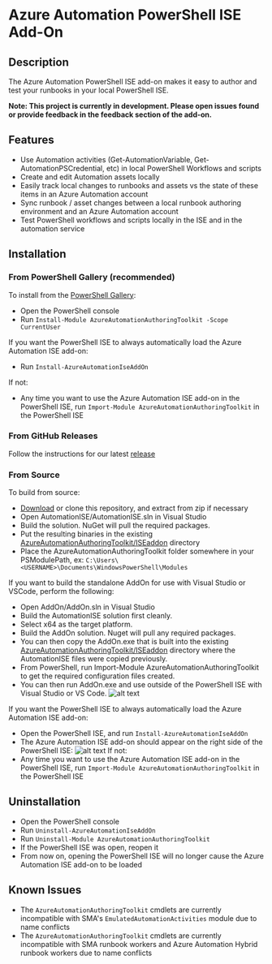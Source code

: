 
# Azure Automation PowerShell ISE Add-On

## Description

The Azure Automation PowerShell ISE add-on makes it easy to author and test your runbooks in your local PowerShell ISE.

**Note: This project is currently in development. Please open issues found or provide feedback in the feedback section of the add-on.**

## Features
* Use Automation activities (Get-AutomationVariable, Get-AutomationPSCredential, etc) in local PowerShell Workflows and scripts
* Create and edit Automation assets locally
* Easily track local changes to runbooks and assets vs the state of these items in an Azure Automation account
* Sync runbook / asset changes between a local runbook authoring environment and an Azure Automation account
* Test PowerShell workflows and scripts locally in the ISE and in the automation service


## Installation

### From PowerShell Gallery (recommended)
To install from the [PowerShell Gallery](https://www.powershellgallery.com/packages/AzureAutomationAuthoringToolkit/):
* Open the PowerShell console
* Run `Install-Module AzureAutomationAuthoringToolkit -Scope CurrentUser`

If you want the PowerShell ISE to always automatically load the Azure Automation ISE add-on:
* Run `Install-AzureAutomationIseAddOn`

If not:
* Any time you want to use the Azure Automation ISE add-on in the PowerShell ISE, run `Import-Module AzureAutomationAuthoringToolkit` in the PowerShell ISE

### From GitHub Releases
Follow the instructions for our latest [release](https://github.com/azureautomation/azure-automation-ise-addon/releases)

### From Source
To build from source:
* [Download](https://github.com/azureautomation/azure-automation-ise-addon/archive/master.zip) or clone this repository, and extract from zip if necessary
* Open AutomationISE/AutomationISE.sln in Visual Studio
* Build the solution. NuGet will pull the required packages.
* Put the resulting binaries in the existing [AzureAutomationAuthoringToolkit/ISEaddon](https://github.com/azureautomation/azure-automation-ise-addon/tree/master/AzureAutomationAuthoringToolkit/ISEaddon) directory 
* Place the AzureAutomationAuthoringToolkit folder somewhere in your PSModulePath, ex: `C:\Users\<USERNAME>\Documents\WindowsPowerShell\Modules`

If you want to build the standalone AddOn for use with Visual Studio or VSCode, perform the following:
* Open AddOn/AddOn.sln in Visual Studio
* Build the AutomationISE solution first cleanly.
* Select x64 as the target platform.
* Build the AddOn solution. Nuget will pull any required packages.
* You can then copy the AddOn.exe that is built into the existing [AzureAutomationAuthoringToolkit/ISEaddon](https://github.com/azureautomation/azure-automation-ise-addon/tree/master/AzureAutomationAuthoringToolkit/ISEaddon) directory where the AutomationISE files were copied previously. 
* From PowerShell, run Import-Module AzureAutomationAuthoringToolkit to get the required configuration files created.
* You can then run AddOn.exe and use outside of the PowerShell ISE with Visual Studio or VS Code.
![alt text](https://github.com/azureautomation/azure-automation-ise-addon/blob/master/Screenshots/VSCodeAddOn.png " Azure Automation Add-On")

If you want the PowerShell ISE to always automatically load the Azure Automation ISE add-on:
* Open the PowerShell ISE, and run `Install-AzureAutomationIseAddOn`
* The Azure Automation ISE add-on should appear on the right side of the PowerShell ISE:
![alt text](https://github.com/azureautomation/azure-automation-ise-addon/blob/master/Screenshots/Automation-Add-On.png " Azure Automation Add-On")
If not:
* Any time you want to use the Azure Automation ISE add-on in the PowerShell ISE, run `Import-Module AzureAutomationAuthoringToolkit` in the PowerShell ISE


## Uninstallation

* Open the PowerShell console
* Run `Uninstall-AzureAutomationIseAddOn`
* Run `Uninstall-Module AzureAutomationAuthoringToolkit`
* If the PowerShell ISE was open, reopen it
* From now on, opening the PowerShell ISE will no longer cause the Azure Automation ISE add-on to be loaded

## Known Issues
* The `AzureAutomationAuthoringToolkit` cmdlets are currently incompatible with SMA's `EmulatedAutomationActivities` module due to name conflicts
* The `AzureAutomationAuthoringToolkit` cmdlets are currently incompatible with SMA runbook workers and Azure Automation Hybrid runbook workers due to name conflicts


